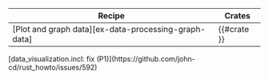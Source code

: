 | Recipe | Crates |
|--------|--------|
| [Plot and graph data][ex-data-processing-graph-data] | {{#crate }} |

<div class="hidden">
[data_visualization.incl: fix (P1)](https://github.com/john-cd/rust_howto/issues/592)

</div>
